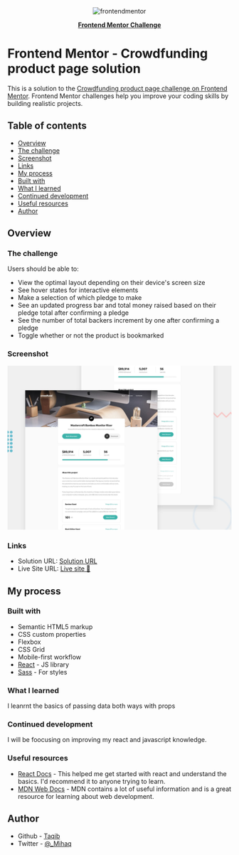 <div align="center">
  <img src="https://www.frontendmentor.io/static/images/logo-mobile.svg" alt="frontendmentor" width="80">

  <p align="center">
    <a href="(https://www.frontendmentor.io/challenges/todo-app-Su1_KokOW"><strong>Frontend Mentor Challenge</strong></a>
    <br />
  </p>
</div>


# Frontend Mentor - Crowdfunding product page solution

This is a solution to the [Crowdfunding product page challenge on Frontend Mentor](https://www.frontendmentor.io/challenges/crowdfunding-product-page-7uvcZe7ZR). Frontend Mentor challenges help you improve your coding skills by building realistic projects.

## Table of contents

- [Overview](#overview)
 - [The challenge](#the-challenge)
 -  [Screenshot](#screenshot)
 -  [Links](#links)
- [My process](#my-process)
 -  [Built with](#built-with)
 -  [What I learned](#what-i-learned)
 -  [Continued development](#continued-development)
   -  [Useful resources](#useful-resources)
- [Author](#author)



## Overview

### The challenge

Users should be able to:

- View the optimal layout depending on their device's screen size
- See hover states for interactive elements
- Make a selection of which pledge to make
- See an updated progress bar and total money raised based on their pledge total after confirming a pledge
- See the number of total backers increment by one after confirming a pledge
- Toggle whether or not the product is bookmarked

### Screenshot

<div align="center">

![screenshot](./src/assets/images/desktop-preview.jpg)

</div>

### Links

- Solution URL: [Solution URL](https://your-solution-url.com)
- Live Site URL: [Live site 🚀](https://mastercraft-page.netlify.app)

## My process

### Built with

- Semantic HTML5 markup
- CSS custom properties
- Flexbox
- CSS Grid
- Mobile-first workflow
- [React](https://reactjs.org/) - JS library
- [Sass](https://sass-lang.com) - For styles

### What I learned

I leanrnt the basics of passing data both ways with props

### Continued development

I will be foocusing on improving my react and javascript knowledge.

### Useful resources

- [React Docs](https://react.dev/learn) - This helped me get started with react and understand the basics. I'd recommend it to anyone trying  to learn.
- [MDN Web Docs](https://developer.mozilla.org/) - MDN contains a lot of useful information and is a great resource for learning about web development.

## Author

- Github - [Taqib](https://github.com/Dom-iha)
- Twitter - [@_Mihaq](https://www.twitter.com/_Mihaq)

